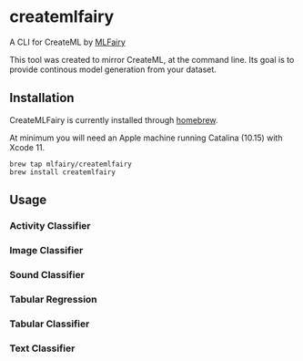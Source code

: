 # createmlfairy

A CLI for CreateML by [MLFairy](www.mlfairy.com)

This tool was created to mirror CreateML, at the command line. Its goal is to provide continous model generation from your dataset. 

## Installation

CreateMLFairy is currently installed through [homebrew](https://brew.sh/). 

At minimum you will need an Apple machine running Catalina (10.15) with Xcode 11.

```
brew tap mlfairy/createmlfairy
brew install createmlfairy
```

## Usage

### Activity Classifier
### Image Classifier
### Sound Classifier
### Tabular Regression
### Tabular Classifier
### Text Classifier

